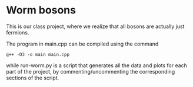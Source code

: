 # Worm bosons

This is our class project, where we realize that all bosons are actually just fermions.

The program in main.cpp can be compiled using the command

```
g++ -O3 -o main main.cpp
```

while run-worm.py is a script that generates all the data and plots for each part of the project, by commenting/uncommenting the corresponding sections of the script.

